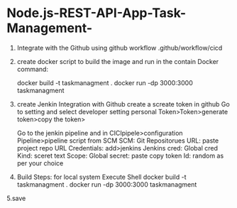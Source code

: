# Node.js-REST-API-App-Task-Management-

1. Integrate with the Github using github workflow
   .github/workflow/cicd
   

2. create docker script to build the image and run in the contain
    Docker command:

    docker build -t taskmanagment .
    docker run -dp 3000:3000 taskmanagment

3. create Jenkin Integration with Github
   create a screate token in github
   Go to setting and select developer setting
   personal Token>Token>generate token>copy the token>

   Go to the jenkin pipeline and in CICIpipele>configuration
   Pipeline>pipeline script from SCM
   SCM: Git
   Repositorues URL: paste project repo URL
   Credentials: add>jenkins
   Jenkins cred:
     Global cred
     Kind: sceret text
     Scope: Global
     secret: paste copy token
     Id: random as per your choice
4. Build Steps: for local system
   Execute Shell
   docker build -t taskmanagment .
   docker run -dp 3000:3000 taskmanagment

5.save
     
   
